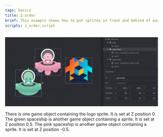 ```yaml
---
tags: basics
title: Z-order
brief: This example shows how to put sprites in front and behind of eachother
scripts: z_order.script
---
```


![z order](z_order.png)

There is one game object containing the logo sprite. It is set at Z position 0.
The green spaceship is another game object containing a sprite. It is set at Z position 0.5.
The pink spaceship is another game object containing a sprite. It is set at Z position -0.5.
